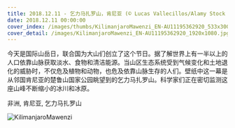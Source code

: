 ```yaml
---
title: 2018.12.11 - 乞力马扎罗山，肯尼亚 (© Lucas Vallecillos/Alamy Stock Photo)
date: 2018.12.11 00:00:00
cover_index: /images/thumbs/KilimanjaroMawenzi_EN-AU11195362920_533x300.jpg
cover_detail: /images/KilimanjaroMawenzi_EN-AU11195362920_1920x1080.jpg
---
```


今天是国际山岳日，联合国为大山们创立了这个节日。据了解世界上有一半以上的人口依靠山脉获取淡水、食物和清洁能源。当山区生态系统受到气候变化和土地退化的威胁时，不仅危及植物和动物，也危及依靠山脉生存的人们。壁纸中这一幕是从邻国肯尼亚的楚鲁山国家公园眺望到的乞力马扎罗山。科学家们正在密切监测这座山峰不断缩小的冰川和冰原。

非洲, 肯尼亚, 乞力马扎罗山

![KilimanjaroMawenzi](/images/KilimanjaroMawenzi_EN-AU11195362920_1920x1080.jpg)
